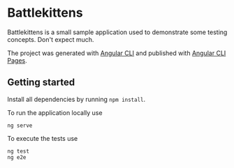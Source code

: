 # Battlekittens

Battlekittens is a small sample application used to demonstrate some testing concepts. Don't expect much. 

The project was generated with [Angular CLI](https://github.com/angular/angular-cli) and published with [Angular CLI Pages](https://github.com/angular-schule/angular-cli-ghpages). 

## Getting started

Install all dependencies by running `npm install`. 

To run the application locally use
```
ng serve
```
To execute the tests use

```
ng test
ng e2e
```
